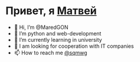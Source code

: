 #          Привет, я [Матвей](https://t.me/sqmwg)
- 👋 Hi, I’m @MaredGON
- 👀 I’m python and web-development
- 🌱 I’m currently learning in university
- 💞️ I am looking for cooperation with IT companies
- 📫 How to reach me [@sqmwg](https://t.me/sqmwg)

<!---
MaredGON/MaredGON is a ✨ special ✨ repository because its `README.md` (this file) appears on your GitHub profile.
You can click the Preview link to take a look at your changes.
--->

